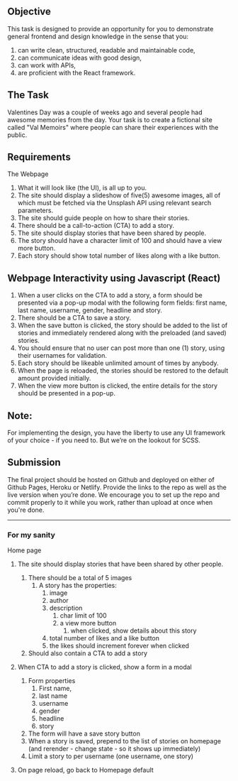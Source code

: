 ## Objective

This task is designed to provide an opportunity for you to demonstrate general
frontend and design knowledge in the sense that you:

1. can write clean, structured, readable and maintainable code,
2. can communicate ideas with good design,
3. can work with APIs,
4. are proficient with the React framework.

## The Task

Valentines Day was a couple of weeks ago and several people had awesome memories
from the day. Your task is to create a fictional site called "Val Memoirs" where
people can share their experiences with the public.

## Requirements

The Webpage

1. What it will look like (the UI), is all up to you.
2. The site should display a slideshow of five(5) awesome images, all of which
   must be fetched via the Unsplash API using relevant search parameters.
3. The site should guide people on how to share their stories.
4. There should be a call-to-action (CTA) to add a story.
5. The site should display stories that have been shared by people.
6. The story should have a character limit of 100 and should have a view more
   button.
7. Each story should show total number of likes along with a like button.

## Webpage Interactivity using Javascript (React)

1. When a user clicks on the CTA to add a story, a form should be presented via
   a pop-up modal with the following form fields: first name, last name,
   username, gender, headline and story.
2. There should be a CTA to save a story.
3. When the save button is clicked, the story should be added to the list of
   stories and immediately rendered along with the preloaded (and saved)
   stories.
4. You should ensure that no user can post more than one (1) story, using their
   usernames for validation.
5. Each story should be likeable unlimited amount of times by anybody.
6. When the page is reloaded, the stories should be restored to the default
   amount provided initially.
7. When the view more button is clicked, the entire details for the story should
   be presented in a pop-up.

## Note:

For implementing the design, you have the liberty to use any UI framework of
your choice - if you need to. But we’re on the lookout for SCSS.

## Submission

The final project should be hosted on Github and deployed on either of Github
Pages, Heroku or Netlify. Provide the links to the repo as well as the live
version when you’re done. We encourage you to set up the repo and commit
properly to it while you work, rather than upload at once when you're done.

---

### For my sanity

Home page

1. The site should display stories that have been shared by other people.
   1. There should be a total of 5 images
      1. A story has the properties:
         1. image
         2. author
         3. description
            1. char limit of 100
            2. a view more button
               1. when clicked, show details about this story
         4. total number of likes and a like button
         5. the likes should increment forever when clicked
   2. Should also contain a CTA to add a story
2. When CTA to add a story is clicked, show a form in a modal

   1. Form properties
      1. First name,
      2. last name
      3. username
      4. gender
      5. headline
      6. story
   2. The form will have a save story button
   3. When a story is saved, prepend to the list of stories on homepage (and
      rerender - change state - so it shows up immediately)
   4. Limit a story to per username (one username, one story)

3. On page reload, go back to Homepage default
